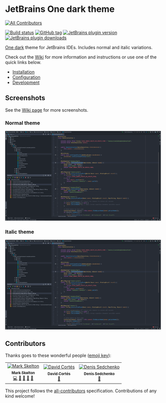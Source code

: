# JetBrains One dark theme
[![All Contributors](https://img.shields.io/badge/all_contributors-3-orange.svg?style=flat-square)](#contributors)

[![Build status][1]][2]
[![GitHub tag][3]][4]
[![JetBrains plugin version][5]][6]
[![JetBrains plugin downloads][7]][6]

[One dark](https://github.com/atom/one-dark-syntax) theme for JetBrains IDEs. Includes normal and italic variations.

Check out the [Wiki][9] for more information and instructions or use one of the quick links below.

- [Installation][10]
- [Configuration][11]
- [Development][12]

## Screenshots

See the [Wiki page][13] for more screenshots.

### Normal theme

![Normal theme](docs/screenshots/java.png)

### Italic theme

![Italic theme](docs/screenshots/java-italic.png)

[1]: https://img.shields.io/travis/com/markypython/jetbrains-one-dark-theme/master.svg
[2]: https://travis-ci.com/markypython/jetbrains-one-dark-theme "Build status"
[3]: https://img.shields.io/github/tag/markypython/jetbrains-one-dark-theme.svg
[4]: https://github.com/markypython/jetbrains-one-dark-theme/releases/latest "Latest release"
[5]: https://img.shields.io/jetbrains/plugin/v/11938-one-dark-theme.svg
[6]: https://plugins.jetbrains.com/plugin/11938-one-dark-theme "Plugin homepage"
[7]: https://img.shields.io/jetbrains/plugin/d/11938-one-dark-theme.svg
[9]: https://github.com/markypython/jetbrains-one-dark-theme/wiki "Wiki home"
[10]: https://github.com/markypython/jetbrains-one-dark-theme/wiki/Installation "Installation instructions"
[11]: https://github.com/markypython/jetbrains-one-dark-theme/wiki/Configuration "Configuration instructions"
[12]: https://github.com/markypython/jetbrains-one-dark-theme/wiki/Development "Development instructions"
[13]: https://github.com/markypython/jetbrains-one-dark-theme/wiki/Screenshots "Screenshots"

## Contributors

Thanks goes to these wonderful people ([emoji key](https://allcontributors.org/docs/en/emoji-key)):

<!-- ALL-CONTRIBUTORS-LIST:START - Do not remove or modify this section -->
<!-- prettier-ignore -->
<table><tr><td align="center"><a href="https://github.com/markypython"><img src="https://avatars3.githubusercontent.com/u/25914066?v=4" width="100px;" alt="Mark Skelton"/><br /><sub><b>Mark Skelton</b></sub></a><br /><a href="https://github.com/markypython/jetbrains-one-dark-theme/commits?author=markypython" title="Code">💻</a> <a href="#question-markypython" title="Answering Questions">💬</a> <a href="https://github.com/markypython/jetbrains-one-dark-theme/commits?author=markypython" title="Documentation">📖</a> <a href="#ideas-markypython" title="Ideas, Planning, & Feedback">🤔</a> <a href="#maintenance-markypython" title="Maintenance">🚧</a></td><td align="center"><a href="https://www.dacoto.com"><img src="https://avatars2.githubusercontent.com/u/16915053?v=4" width="100px;" alt="David Cortés"/><br /><sub><b>David Cortés</b></sub></a><br /><a href="https://github.com/markypython/jetbrains-one-dark-theme/issues?q=author%3Adacoto" title="Bug reports">🐛</a></td><td align="center"><a href="http://x1unix.com"><img src="https://avatars0.githubusercontent.com/u/9203548?v=4" width="100px;" alt="Denis Sedchenko"/><br /><sub><b>Denis Sedchenko</b></sub></a><br /><a href="https://github.com/markypython/jetbrains-one-dark-theme/issues?q=author%3Ax1unix" title="Bug reports">🐛</a></td></tr></table>

<!-- ALL-CONTRIBUTORS-LIST:END -->

This project follows the [all-contributors](https://github.com/all-contributors/all-contributors) specification. Contributions of any kind welcome!